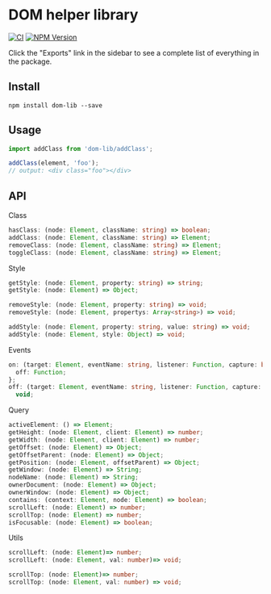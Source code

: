 # DOM helper library

[![CI](https://github.com/rsuite/dom-lib/workflows/Node.js%20CI/badge.svg)](https://github.com/rsuite/dom-lib/actions)
[![NPM Version](https://img.shields.io/npm/v/dom-lib?color=33cd56&logo=npm)](https://www.npmjs.com/package/dom-lib)

Click the "Exports" link in the sidebar to see a complete list of everything in the package.

## Install

```
npm install dom-lib --save
```

## Usage

```js
import addClass from 'dom-lib/addClass';

addClass(element, 'foo');
// output: <div class="foo"></div>
```

## API

Class

```typescript
hasClass: (node: Element, className: string) => boolean;
addClass: (node: Element, className: string) => Element;
removeClass: (node: Element, className: string) => Element;
toggleClass: (node: Element, className: string) => Element;
```

Style

```typescript
getStyle: (node: Element, property: string) => string;
getStyle: (node: Element) => Object;

removeStyle: (node: Element, property: string) => void;
removeStyle: (node: Element, propertys: Array<string>) => void;

addStyle: (node: Element, property: string, value: string) => void;
addStyle: (node: Element, style: Object) => void;
```

Events

```typescript
on: (target: Element, eventName: string, listener: Function, capture: boolean = false) => {
  off: Function;
};
off: (target: Element, eventName: string, listener: Function, capture: boolean = false) =>
  void;
```

Query

```typescript
activeElement: () => Element;
getHeight: (node: Element, client: Element) => number;
getWidth: (node: Element, client: Element) => number;
getOffset: (node: Element) => Object;
getOffsetParent: (node: Element) => Object;
getPosition: (node: Element, offsetParent) => Object;
getWindow: (node: Element) => String;
nodeName: (node: Element) => String;
ownerDocument: (node: Element) => Object;
ownerWindow: (node: Element) => Object;
contains: (context: Element, node: Element) => boolean;
scrollLeft: (node: Element) => number;
scrollTop: (node: Element) => number;
isFocusable: (node: Element) => boolean;
```

Utils

```typescript
scrollLeft: (node: Element)=> number;
scrollLeft: (node: Element, val: number)=> void;

scrollTop: (node: Element)=> number;
scrollTop: (node: Element, val: number) => void;
```
